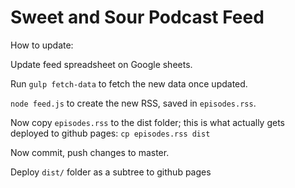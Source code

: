 # Sweet and Sour Podcast Feed

How to update:

Update feed spreadsheet on Google sheets.

Run `gulp fetch-data` to fetch the new data once updated.

`node feed.js` to create the new RSS, saved in `episodes.rss`.

Now copy `episodes.rss` to the dist folder; this is what actually gets deployed to github pages:
`cp episodes.rss dist`

Now commit, push changes to master.

Deploy `dist/` folder as a subtree to github pages
